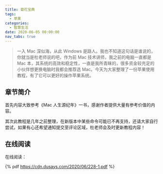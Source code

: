 ```yaml
---
title: 菊花宝典
tags:
  - 苹果
categories:
  - 智慧生活
date: 2020-06-05 00:00:00
nav_tabs: true
---
```


> 一入 Mac 深似海，从此 Windows 是路人。我也不知道这句话是谁说的，你就当是杜老师说的吧，作为前 Mac 技术讲师，我之前的电脑一直都是 Mac 本，其系统的高效和稳定性，一直是我所青睐的，很多资金较充足的小伙伴想更换电脑时我都会推荐选 Mac。今天为大家整理了一份苹果使用教程，有了它可以更好的操作苹果系统。

<!-- more -->

## 章节简介

首先内容大致参考《Mac 人生源纪年》一书，感谢作者提供大量有参考价值的内容。

其次此教程是几年之前整理，在新版本中某些命令可能已不再支持，还请大家自行尝试，如果有心还希望通知提交至评论区域，杜老师会及时更新教程内容！

## 在线阅读

在线阅读：

{% pdf https://cdn.dusays.com/2020/06/228-1.pdf %}
